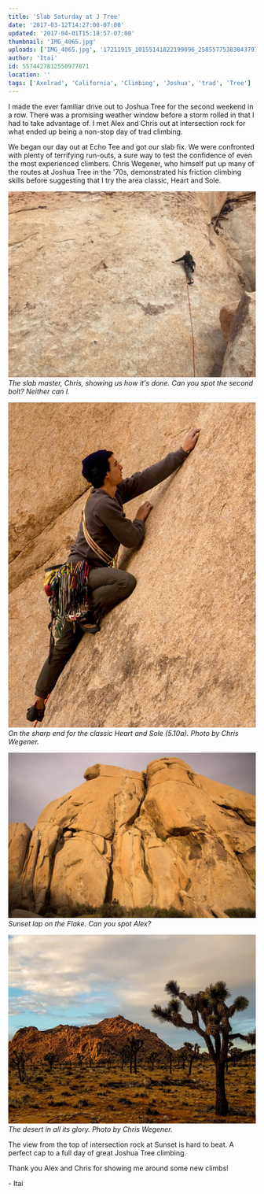 ```yaml
---
title: 'Slab Saturday at J Tree'
date: '2017-03-12T14:27:00-07:00'
updated: '2017-04-01T15:18:57-07:00'
thumbnail: 'IMG_4065.jpg'
uploads: ['IMG_4065.jpg', '17211915_10155141822199096_2585577538384379766_o.jpg', '17192346_10155141823424096_8955559923503349275_o.jpg', '16819221_10155092356289096_5818588970824874555_o.jpg']
author: 'Itai'
id: 5574427812550977871
location: ''
tags: ['Axelrad', 'California', 'Climbing', 'Joshua', 'trad', 'Tree']
---
```


I made the ever familiar drive out to Joshua Tree for the second weekend in a row. There was a promising weather window before a storm rolled in that I had to take advantage of. I met Alex and Chris out at intersection rock for what ended up being a non-stop day of trad climbing.

We began our day out at Echo Tee and got our slab fix. We were confronted with plenty of terrifying run-outs, a sure way to test the confidence of even the most experienced climbers. Chris Wegener, who himself put up many of the routes at Joshua Tree in the '70s, demonstrated his friction climbing skills before suggesting that I try the area classic, Heart and Sole.

![image alt](uploads/IMG_4065.jpg)*The slab master, Chris, showing us how it's done. Can you spot the second bolt? Neither can I.*

![image alt](uploads/17211915_10155141822199096_2585577538384379766_o.jpg)*On the sharp end for the classic Heart and Sole (5.10a). Photo by Chris Wegener.*

![image alt](uploads/17192346_10155141823424096_8955559923503349275_o.jpg)*Sunset lap on the Flake. Can you spot Alex?*

![image alt](uploads/16819221_10155092356289096_5818588970824874555_o.jpg)*The desert in all its glory. Photo by Chris Wegener.*

The view from the top of intersection rock at Sunset is hard to beat. A perfect cap to a full day of great Joshua Tree climbing.

Thank you Alex and Chris for showing me around some new climbs!

\- Itai
